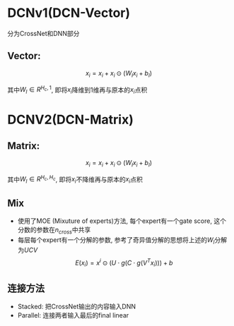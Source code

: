 # DCNv1(DCN-Vector)

分为CrossNet和DNN部分

## Vector:    

$$x_i = x_i + x_i\odot(W_lx_i + b_l)$$

其中$W_l\in R^{H_c,1}$, 即将$x_i$降维到1维再与原本的$x_i$点积

# DCNV2(DCN-Matrix)

## Matrix:    

$$x_i = x_i + x_i\odot(W_lx_i + b_l)$$

其中$W_l\in R^{H_c,H_c}$, 即将$x_i$不降维再与原本的$x_i$点积

## Mix

- 使用了MOE (Mixuture of experts)方法, 每个expert有一个gate score, 这个分数的参数在$n_{cross}$中共享
- 每层每个expert有一个分解的参数, 参考了奇异值分解的思想将上述的$W_l$分解为$UCV$
$$E(x_i) = x^i\odot(U\cdot g(C\cdot g(V^Tx_i))) + b$$

## 连接方法

- Stacked: 把CrossNet输出的内容输入DNN
- Parallel: 连接两者输入最后的final linear
